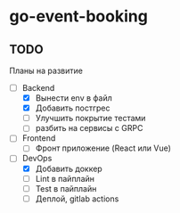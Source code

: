# go-event-booking

## TODO

Планы на развитие
- [ ] Backend
    - [x] Вынести env в файл
    - [x] Добавить постгрес
    - [ ] Улучшить покрытие тестами
    - [ ] разбить на сервисы с GRPC
- [ ] Frontend
    - [ ] Фронт приложение (React или Vue)
- [ ] DevOps
    - [x] Добавить доккер
    - [ ] Lint в пайплайн
    - [ ] Test в пайплайн
    - [ ] Деплой, gitlab actions
